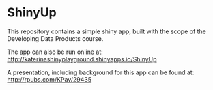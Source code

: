 ShinyUp
=======

This repository contains a simple shiny app, built with the scope of the Developing Data Products course.

The app can also be run online at: http://katerinashinyplayground.shinyapps.io/ShinyUp

A presentation, including background for this app can be found at: http://rpubs.com/KPav/29435
